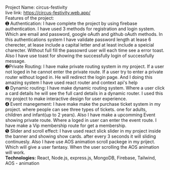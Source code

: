Project Name: circus-festivity
<br>
live link: https://circus-festivity.web.app/
<br>
Features of the project:
<br>
➊ Authentication: I have complete the project by using firebase authentication. I have used 3 methods for registration and login system. Which are email and password, google oAuth and github oAuth methods. In this authentications system I have validate password length at lease 6 cherecter, at lease include a capital letter and at least include a speicial charecter. Without full fill the passowrd user will each time see a error toast. Also I have use toast for showing the successfully login of successfully message.
<br>
➋Private Routing: I have make private routing system in my project. If a user not loged in he cannot enter the private route. If a user try to enter a private router without loged in. He will redirect the login page. And I doing this amazing system I have used react router and context api's help
<br>
➌ Dynamic routing: I have make dynamic routing system. Where a user click a card details he will see the full card details in a dynamic router. I used this my project to make interactive design for user experience.
<br>
➍ Event manegement: I have make make the purchase ticket system in my project. where people can see three types of tickets. one for adults, children and infant(up to 2 years). Also I have make a upcomming Event showing private route. Where a loged in user can enter the event route. I have make a Vip membership route for get a membership.
<br>
➎ Slider and scroll effect: I have used react slick slider in my project inside the banner and showing show cards. after every 3 seconds it will sliding continuesly. Also I have use AOS animation scroll packege in my priject. Which will give a user fantasy. When the user scrolling the AOS animation will work.
<br>
<b>Technologies:</b> React, Node.js, express.js, MongoDB, Firebase, Tailwind, AOS - animation
